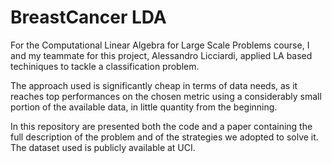 # BreastCancer LDA

For the Computational Linear Algebra for Large Scale Problems course, I and my teammate for this project, Alessandro Licciardi, applied LA based techiniques to tackle a classification problem. 

The approach used is significantly cheap in terms of data needs, as it reaches top performances on the chosen metric using a considerably small portion of the available data, in little quantity from the beginning. 

In this repository are presented both the code and a paper containing the full description of the problem and of the strategies we adopted to solve it. 
The dataset used is publicly available at UCI. 
